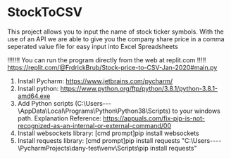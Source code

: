 # StockToCSV
This project allows you to input the name of stock ticker symbols.
With the use of an API we are able to give you the company share price in a comma seperated value file for easy input into Excel Spreadsheets

!!!!!!! You can run the program directly from the web at replit.com !!!!!
https://replit.com/@FrdrickBrub/Stock-price-to-CSV-Jan-2020#main.py

1. Install Pycharm: https://www.jetbrains.com/pycharm/
2. Install python: https://www.python.org/ftp/python/3.8.1/python-3.8.1-amd64.exe
3. Add Python scripts (C:\Users\---\AppData\Local\Programs\Python\Python38\Scripts) to your windows path. Explanation Reference: https://appuals.com/fix-pip-is-not-recognized-as-an-internal-or-external-command/00	
4. Install websockets library: [cmd prompt]pip install websockets
5. Install requests library: [cmd prompt]pip install requests
	"C:\Users\----\PycharmProjects\dany-test\venv\Scripts\pip install requests"
	



